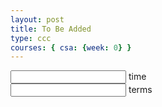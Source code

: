```yaml
---
layout: post
title: To Be Added
type: ccc
courses: { csa: {week: 0} }
---
```


<html>

<div class="input-group">
    <input type="double" id="time"/>
    <label for="time" class="input-group__label">time</label>
</div>
<div class="input-group">
    <input type="int" id="terms"/>
    <label for="terms" class="input-group__label">terms</label>
</div>



<div id="sort-cards" class="scroll-container">
    <!-- Cards will be dynamically added here -->
</div>

<script>
const terms = document.getElementById('terms').value;

     function updateTime(sortName) {
        const time = document.getElementById('time').value;
        const sortData = {
        "time": time,
        "terms": ""
    };
    console.log("updating time for: " + sortName);
            const requestOptions = {
                method: 'POST',
                cache: 'no-cache',
                credentials: 'include',
                 headers: 
                 {
                "Content-Type": "application/json"
                },
                body: JSON.stringify(sortData)
            };
        
            // Use the fetch function with the modified request options
            fetch("http://localhost:8085/api/leaderboard/updatetime/" + sortName, requestOptions)
                .then(response => {
                    if (!response.ok) {
                        throw Error('Network response was not ok');
                    }
                    return response.json();
                })
                .then(data => {

                    console.log(data); // Log the fetched data to the console

                })
                .catch(error => {
                    console.error('Fetch error:', error);
                });
        }


function updateTerms(sortName) {
    const terms = document.getElementById('terms').value;
    const sortData = {
        "time": "",
        "terms": terms
    };
            console.log("updating terms for: " + sortName);
            const requestOptions = {
                method: 'POST',
                cache: 'no-cache',
                credentials: 'include',
                 headers: 
                 {
                "Content-Type": "application/json"
                },
                body: JSON.stringify(sortData)
            };
        
            // Use the fetch function with the modified request options
            fetch("http://localhost:8085/api/leaderboard/updateterms/" + sortName, requestOptions)
                .then(response => {
                    if (!response.ok) {
                        throw Error('Network response was not ok');
                    }
                    return response.json();
                })
                .then(data => {

                    console.log(data); // Log the fetched data to the console

                })
                .catch(error => {
                    console.error('Fetch error:', error);
                });
        }

</script>
<script>
    function display() {
        const apiUrl = 'http://localhost:8085/api/leaderboard/';
        fetch(apiUrl)
            .then(response => {
                if (!response.ok) {
                    throw Error('Network response was not ok');
                }
                return response.json();
            })
            .then(data => {
                console.log(data);
                displayLeaderboard(data); // Call the function to display leaderboard cards
            })
            .catch(error => console.error("Error fetching data:", error));
    }

    function displayLeaderboard(data) {
        const sortCardsContainer = document.getElementById("sort-cards");

        data.forEach(leaderboard => {
            // Create a new div card for each leaderboard entry
            const card = document.createElement("div");
            card.className = "card"; // Fixed the class name
            card.innerHTML = `
                <div class="details">
                    <div class="info">
                        <h3>${leaderboard.sortName}</h3>
                        <p><b>terms:</b> ${leaderboard.terms}</p>
                        <p><b>time:</b> ${leaderboard.time} ms</p>
                    </div>
                    <div class="actions">
                     <button onclick="updateTime('${leaderboard.sortName}')">change time</button>
                     <button onclick="updateTerms('${leaderboard.sortName}')">change terms</button>
                    </div>
                </div>
            `;
            sortCardsContainer.appendChild(card); // Fixed variable name
        });
    }

    document.addEventListener("DOMContentLoaded", function () {
        // Load initial leaderboard data
        display();
    });
</script>




</html>
